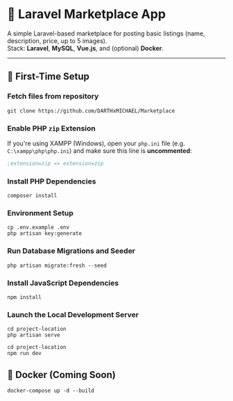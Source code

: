 # 🛒 Laravel Marketplace App

A simple Laravel-based marketplace for posting basic listings (name, description, price, up to 5 images).  
Stack: **Laravel**, **MySQL**, **Vue.js**, and (optional) **Docker**.

---

## 🚀 First-Time Setup

### Fetch files from repository

```
git clone https://github.com/DARTHxMICHAEL/Marketplace
```

### Enable PHP `zip` Extension
If you're using XAMPP (Windows), open your `php.ini` file (e.g. `C:\xampp\php\php.ini`) and make sure this line is **uncommented**:

```ini
;extension=zip => extension=zip
```
### Install PHP Dependencies

```
composer install
```

### Environment Setup

```
cp .env.example .env
php artisan key:generate
```

### Run Database Migrations and Seeder

```
php artisan migrate:fresh --seed

```

### Install JavaScript Dependencies

```
npm install
```

### Launch the Local Development Server

```
cd project-location
php artisan serve

cd project-location
npm run dev
```

## 🐳 Docker (Coming Soon)

```
docker-compose up -d --build
```
